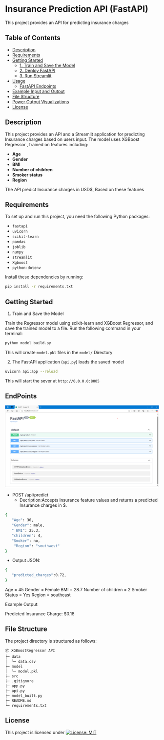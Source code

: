 # Insurance Prediction API (FastAPI)
This project provides an API for predicting insurance charges

## Table of Contents

- [Description](#description)
- [Requirements](#requirements)
- [Getting Started](#getting-started)
  - [1. Train and Save the Model](#1-train-and-save-the-model)
  - [2. Deploy FastAPI](#2-deploy-fastapi)
  - [3. Run Streamlit](#3-run-streamlit)
- [Usage](#usage)
  - [FastAPI Endpoints](#fastapi-endpoints)
- [Example Input and Output](#example-input-and-output)
- [File Structure](#file-structure)
- [Power Output Visualizations](#power-output-visualizations)
- [License](#license)

## Description

This project provides an API and a Streamlit application for predicting Insurance charges based on users input. The model uses XGBoost Regressor , trained on features including:

- **Age**
- **Gender**
- **BMI**
- **Number of children**
- **Smoker status**
- **Region**

The API predict Insurance charges in USD$, Based on these features

## Requirements

To set up and run this project, you need the following Python packages:

- `fastapi`
- `uvicorn`
- `scikit-learn`
- `pandas`
- `joblib`
- `numpy`
- `streamlit`
- `Xgboost`
- `python-dotenv`

Install these dependencies by running:

```bash
pip install -r requirements.txt
```
## Getting Started
1. Train and Save the Model

Train the Regressor model using scikit-learn and XGBoost Regressor, and save the trained model to a file. Run the following command in your terminal:
```bash
python model_build.py
```
This will create `model.pkl` files in the `model/` Directory

2. The FastAPI application (`api.py`) loads the saved model


```bash
uvicorn api:app --reload
```
This will start the sever at `http://0.0.0.0:8005 `


## EndPoints
![Sreamlit Application](src/img.png)
- POST /api/predict
   - Decription:Accepts Insurance feature values and returns a predicted  Insurance charges in $.
```bash
{
   "Age": 30,
   "Gender": male,
   " BMI": 25.3,
   "children": 4,
   "Smoker": no,
    "Region": "southwest"
}
```
- Output JSON:
```bash
{
   "predicted_charges":0.72,
}
```
Age = 45
Gender = Female 
BMI = 28.7
Number of children = 2
Smoker Status = Yes
Region = southeast

Example Output:

Predicted Insurance Charge: $0.18

## File Structure 
The project directory is structured as follows:

```
📦 XGBoostRegressor API
├─ data
│  └─ data.csv
├─ model
│  └─ model.pkl
├─ src
├─ .gitignore
├─ app.py
├─ api.py
├─ model_built.py
├─ README.md
└─ requirements.txt
```
## License
This project is licensed under [![License: MIT](https://img.shields.io/badge/License-MIT-yellow.svg)](https://opensource.org/licenses/MIT)




